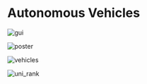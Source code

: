 # Autonomous Vehicles

[](https://github.com/minhquang053/autonomous_vehicles/assets/100106895/b515ebe9-bc8f-4688-b88c-cb3b3b911dc7)

![gui](https://github.com/minhquang053/autonomous_vehicles/assets/100106895/63925ef8-f387-4cc0-9ca3-689e05de6d8b)

![poster](https://github.com/minhquang053/autonomous_vehicle/assets/100106895/d46ce6fb-2b7a-4fb4-87ef-a0605467c37e "Research project 2024")

![vehicles](https://github.com/minhquang053/autonomous_vehicle/assets/100106895/f95aee73-de40-4f3a-aa6a-f03a9bd3536d)

![uni_rank](https://github.com/minhquang053/autonomous_vehicles/assets/100106895/7d8d3185-cb24-45bd-a1ad-974640593d2e)
